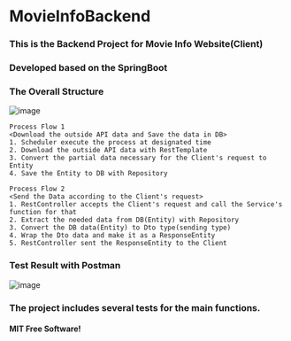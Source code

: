 # MovieInfoBackend
### This is the Backend Project for Movie Info Website(Client)
### Developed based on the SpringBoot
### The Overall Structure
![image](https://user-images.githubusercontent.com/58356151/177513596-0ec3f166-af33-40e0-9483-ccdffb428e26.png)

```
Process Flow 1
<Download the outside API data and Save the data in DB>
1. Scheduler execute the process at designated time
2. Download the outside API data with RestTemplate
3. Convert the partial data necessary for the Client's request to Entity
4. Save the Entity to DB with Repository
```

```
Process Flow 2
<Send the Data according to the Client's request>
1. RestController accepts the Client's request and call the Service's function for that
2. Extract the needed data from DB(Entity) with Repository
3. Convert the DB data(Entity) to Dto type(sending type)
4. Wrap the Dto data and make it as a ResponseEntity
5. RestController sent the ResponseEntity to the Client
```

### Test Result with Postman
![image](https://user-images.githubusercontent.com/58356151/177515698-362e6a98-ebca-41fd-b0cf-ce2137b9c904.png)

### The project includes several tests for the main functions.

#### MIT Free Software!
